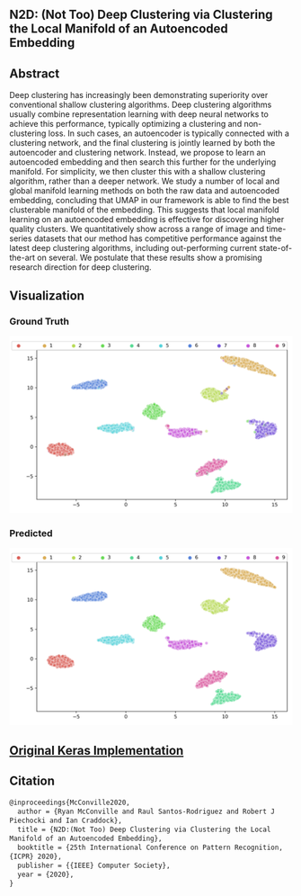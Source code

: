 ## N2D: (Not Too) Deep Clustering via Clustering the Local Manifold of an Autoencoded Embedding

## Abstract

Deep clustering has increasingly been demonstrating superiority over conventional shallow clustering algorithms. Deep clustering algorithms usually combine representation learning with deep neural networks to achieve this performance, typically optimizing a clustering and non-clustering loss. In such cases, an autoencoder is typically connected with a clustering network, and the final clustering is jointly learned by both the autoencoder and clustering network. Instead, we propose to learn an autoencoded embedding and then search this further for the underlying manifold. For simplicity, we then cluster this with a shallow clustering algorithm, rather than a deeper network. We study a number of local and global manifold learning methods on both the raw data and autoencoded embedding, concluding that UMAP in our framework is able to find the best clusterable manifold of the embedding. This suggests that local manifold learning on an autoencoded embedding is effective for discovering higher quality clusters. We quantitatively show across a range of image and time-series datasets that our method has competitive performance against the latest deep clustering algorithms, including out-performing current state-of-the-art on several. We postulate that these results show a promising research direction for deep clustering.

## Visualization 

### Ground Truth
![Ground Truth](/results/mnist-n2d.png)

### Predicted
![Predicted](/results/mnist-n2d-predicted.png)

## [**Original Keras Implementation**](https://github.com/rymc/n2d#abstract)

## Citation

    @inproceedings{McConville2020,
      author = {Ryan McConville and Raul Santos-Rodriguez and Robert J Piechocki and Ian Craddock},
      title = {N2D:(Not Too) Deep Clustering via Clustering the Local Manifold of an Autoencoded Embedding},
      booktitle = {25th International Conference on Pattern Recognition, {ICPR} 2020},
      publisher = {{IEEE} Computer Society},
      year = {2020},
    }
